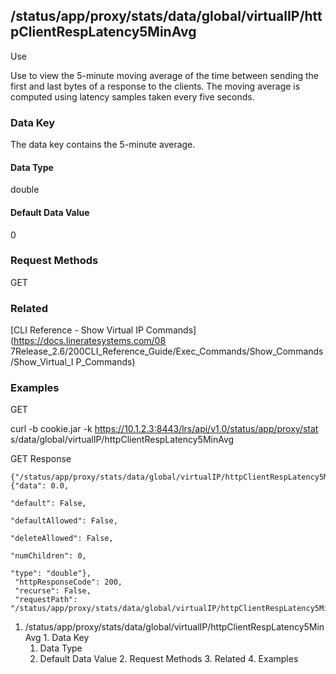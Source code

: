 ## /status/app/proxy/stats/data/global/virtualIP/httpClientRespLatency5MinAvg

Use

Use to view the 5-minute moving average of the time between sending the first
and last bytes of a response to the clients. The moving average is computed
using latency samples taken every five seconds.

### Data Key

The data key contains the 5-minute average.

#### Data Type

double

#### Default Data Value

0

### Request Methods

GET

### Related

[CLI Reference - Show Virtual IP Commands](https://docs.lineratesystems.com/08
7Release_2.6/200CLI_Reference_Guide/Exec_Commands/Show_Commands/Show_Virtual_I
P_Commands)

### Examples

GET

curl -b cookie.jar -k https://10.1.2.3:8443/lrs/api/v1.0/status/app/proxy/stat
s/data/global/virtualIP/httpClientRespLatency5MinAvg

GET Response

    
    
    {"/status/app/proxy/stats/data/global/virtualIP/httpClientRespLatency5MinAvg": {"data": 0.0,
                                                                                     "default": False,
                                                                                     "defaultAllowed": False,
                                                                                     "deleteAllowed": False,
                                                                                     "numChildren": 0,
                                                                                     "type": "double"},
     "httpResponseCode": 200,
     "recurse": False,
     "requestPath": "/status/app/proxy/stats/data/global/virtualIP/httpClientRespLatency5MinAvg"}
    

  1. /status/app/proxy/stats/data/global/virtualIP/httpClientRespLatency5MinAvg
    1. Data Key
      1. Data Type
      2. Default Data Value
    2. Request Methods
    3. Related
    4. Examples

